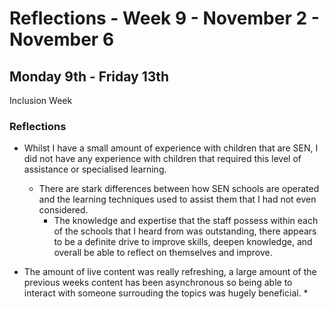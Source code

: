 Reflections - Week 9 - November 2 - November 6
===

Monday 9th - Friday 13th
---
Inclusion Week

### Reflections

* Whilst I have a small amount of experience with children that are SEN, I did not have any experience with children that required this level of assistance or specialised learning.
	* There are stark differences between how SEN schools are operated and the learning techniques used to assist them that I had not even considered.
		* The knowledge and expertise that the staff possess within each of the schools that I heard from was outstanding, there appears to be a definite drive to improve skills, deepen knowledge, and overall be able to reflect on themselves and improve.

* The amount of live content was really refreshing, a large amount of the previous weeks content has been asynchronous so being able to interact with someone surrouding the topics was hugely beneficial.
	* 
